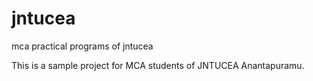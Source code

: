 # jntucea
mca practical programs of jntucea

This is a sample project for MCA students of JNTUCEA Anantapuramu.
